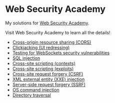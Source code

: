 # Web Security Academy
My solutions for [Web Security Academy](https://portswigger.net/web-security).

Visit Web Security Academy to learn all the details!

- [Cross-origin resource sharing (CORS)](CORS.md)
- [Clickjacking (UI redressing)](Clickjacking.md)
- [Testing for WebSockets security vulnerabilities](WS.md)
- [SQL injection](SQLi.md)
- [Cross-site scripting (contexts)](XSS-contexts.md)
- [Cross-site scripting (exploits)](XSS-exploits.md)
- [Cross-site request forgery (CSRF)](CSRF.md)
- [XML external entity (XXE) injection](XXE.md)
- [Server-side request forgery (SSRF)](SSRF.md)
- [OS command injection](CMDi.md)
- [Directory traversal](DirectoryTraversal.md)

